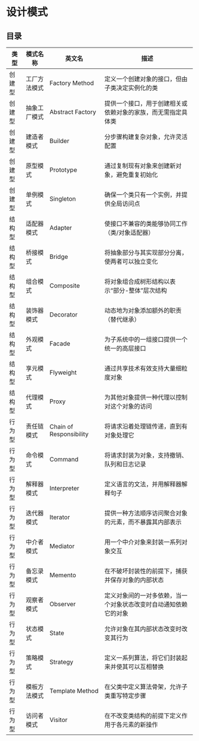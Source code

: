 # 设计模式

## 目录

| 类型   | 模式名称     | 英文名                  | 描述                                                         |
| ------ | ------------ | ----------------------- | ------------------------------------------------------------ |
| 创建型 | 工厂方法模式 | Factory Method          | 定义一个创建对象的接口，但由子类决定实例化的类               |
| 创建型 | 抽象工厂模式 | Abstract Factory        | 提供一个接口，用于创建相关或依赖对象的家族，而无需指定具体类 |
| 创建型 | 建造者模式   | Builder                 | 分步骤构建复杂对象，允许灵活配置                             |
| 创建型 | 原型模式     | Prototype               | 通过复制现有对象来创建新对象，避免重复初始化                 |
| 创建型 | 单例模式     | Singleton               | 确保一个类只有一个实例，并提供全局访问点                     |
| 结构型 | 适配器模式   | Adapter                 | 使接口不兼容的类能够协同工作（类/对象适配器）                |
| 结构型 | 桥接模式     | Bridge                  | 将抽象部分与其实现部分分离，使两者可以独立变化               |
| 结构型 | 组合模式     | Composite               | 将对象组合成树形结构以表示“部分-整体”层次结构                |
| 结构型 | 装饰器模式   | Decorator               | 动态地为对象添加额外的职责（替代继承）                       |
| 结构型 | 外观模式     | Facade                  | 为子系统中的一组接口提供一个统一的高层接口                   |
| 结构型 | 享元模式     | Flyweight               | 通过共享技术有效支持大量细粒度对象                           |
| 结构型 | 代理模式     | Proxy                   | 为其他对象提供一种代理以控制对这个对象的访问                 |
| 行为型 | 责任链模式   | Chain of Responsibility | 将请求沿着处理链传递，直到有对象处理它                       |
| 行为型 | 命令模式     | Command                 | 将请求封装为对象，支持撤销、队列和日志记录                   |
| 行为型 | 解释器模式   | Interpreter             | 定义语言的文法，并用解释器解释句子                           |
| 行为型 | 迭代器模式   | Iterator                | 提供一种方法顺序访问聚合对象的元素，而不暴露其内部表示       |
| 行为型 | 中介者模式   | Mediator                | 用一个中介对象来封装一系列对象交互                           |
| 行为型 | 备忘录模式   | Memento                 | 在不破坏封装性的前提下，捕获并保存对象的内部状态             |
| 行为型 | 观察者模式   | Observer                | 定义对象间的一对多依赖，当一个对象状态改变时自动通知依赖它的对象 |
| 行为型 | 状态模式     | State                   | 允许对象在其内部状态改变时改变其行为                         |
| 行为型 | 策略模式     | Strategy                | 定义一系列算法，将它们封装起来并使其可以互相替换             |
| 行为型 | 模板方法模式 | Template Method         | 在父类中定义算法骨架，允许子类重写特定步骤                   |
| 行为型 | 访问者模式   | Visitor                 | 在不改变类结构的前提下定义作用于各元素的新操作               |